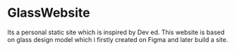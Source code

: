 # GlassWebsite
Its a personal static site which is inspired by Dev ed.
This website is based on glass design model which 
i firstly created on Figma and later build a site.

